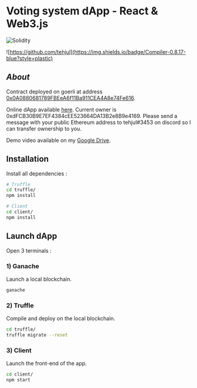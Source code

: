 # Voting system dApp - React & Web3.js

![Solidity](https://img.shields.io/badge/Solidity-%23363636.svg?style=for-the-badge&logo=solidity&logoColor=white)

![https://github.com/tehjul](https://img.shields.io/badge/Compiler-0.8.17-blue?style=plastic)

## ***About***

Contract deployed on goerli at address [0x0A0880681789FBEeA6f11Ba911CEA4A8e74Fe616](https://goerli.etherscan.io/address/0x0a0880681789fbeea6f11ba911cea4a8e74fe616).

Online dApp available [here](https://voting-system-dapp.vercel.app/).
Current owner is 0xdFCB30B9E7EF4384cEE523664DA13B2e8B9e4169. Please send a message with your public Ethereum address to tehjul#3453 on discord so I can transfer ownership to you.

Demo video available on my [Google Drive](https://drive.google.com/file/d/1yXwfy2ZFGoZofSWxbBNfvNoT7jmLcKDb/view?usp=sharing).

## Installation
Install all dependencies :

```sh
# Truffle
cd truffle/
npm install
```
```sh
# Client
cd client/
npm install
```

## Launch dApp

Open 3 terminals :

### 1) Ganache
Launch a local blockchain.
```sh
ganache
```
### 2) Truffle
Compile and deploy on the local blockchain.
```sh
cd truffle/
truffle migrate --reset
```
### 3) Client
Launch the front-end of the app.
```sh
cd client/
npm start
```
